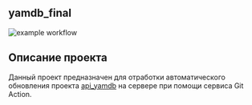 ## yamdb_final

![example workflow](https://github.com/V1cimus/yamdb_final/actions/workflows/yamdb_workflow.yml/badge.svg)

## Описание проекта
Данный проект предназначен для отработки автоматического обновления проекта [api_yamdb](https://github.com/V1cimus/infra_sp2) на сервере при помощи сервиса Git Action.